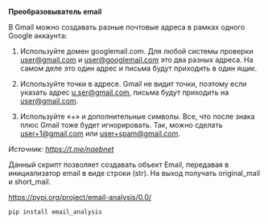 **Преобразовыватель email**

В Gmail можно создавать разные почтовые адреса в рамках одного Google аккаунта:  

1. Используйте домен googlemail.com. Для любой системы проверки user@gmail.com и user@googlemail.com это два разных адреса. На самом деле это один адрес и письма будут приходить в один ящик. 

2. Используйте точки в адресе. Gmail не видит точки, поэтому если указать адрес u.ser@gmail.com, письма будут приходить на user@gmail.com. 

3. Используйте «+» и дополнительные символы. Все, что после знака плюс Gmail тоже будет игнорировать. Так, можно сделать user+1@gmail.com или user+spam@gmail.com. 

_Источник: https://t.me/naebnet_

Данный скрипт позволяет создавать объект Email, передавая в инициализатор email в виде строки (str). На выход получать original_mail и short_mail.

https://pypi.org/project/email-analysis/0.0/

    pip install email_analysis
